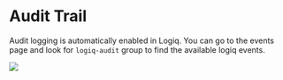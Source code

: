 # Audit Trail

Audit logging is automatically enabled in Logiq. You can go to the events page and look for `logiq-audit` group to find the available logiq events.

![](<../../.gitbook/assets/Screenshot from 2022-06-30 14-40-40.png>)
